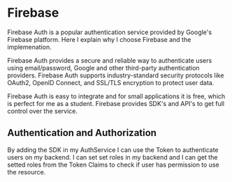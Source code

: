 # Firebase

Firebase Auth is a popular authentication service provided by Google's Firebase platform. Here I explain why I choose Firebase and the implemenation.

Firebase Auth provides a secure and reliable way to authenticate users using email/password, Google and other third-party authentication providers. Firebase Auth supports industry-standard security protocols like OAuth2, OpenID Connect, and SSL/TLS encryption to protect user data.

Firebase Auth is easy to integrate and for small applications it is free, which is perfect for me as a student. Firebase provides SDK's and API's to get full control over the service. 

## Authentication and Authorization 

By adding the SDK in my AuthService I can use the Token to authenticate users on my backend. I can set set roles in my backend and I can get the setted roles from the Token Claims to check if user has permission to use the resource. 